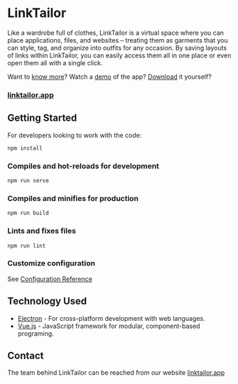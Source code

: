 # LinkTailor
Like a wardrobe full of clothes, LinkTailor is a virtual space where you can place applications, files, and websites – treating them as garments that you can style, tag, and organize into outfits for any occasion. By saving layouts of links within LinkTailor, you can easily access them all in one place or even open them all with a single click.

Want to [know more](linktailor.app/features)? Watch a [demo](linktailor.app/demo) of the app? [Download](linktailor.app/download) it yourself?

### [linktailor.app](linktailor.app)

## Getting Started
For developers looking to work with the code:
```
npm install
```

### Compiles and hot-reloads for development
```
npm run serve
```

### Compiles and minifies for production
```
npm run build
```

### Lints and fixes files
```
npm run lint
```

### Customize configuration
See [Configuration Reference](https://cli.vuejs.org/config/)


## Technology Used

* [Electron](https://www.electronjs.org/) - For cross-platform development with web languages.
* [Vue.js](https://vuejs.org/) - JavaScript framework for modular, component-based programing.


## Contact
The team behind LinkTailor can be reached from our website [linktailor.app](linktailor.app)

